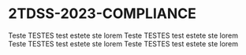 # 2TDSS-2023-COMPLIANCE

Teste TESTES test estete ste lorem
Teste TESTES test estete ste lorem
Teste TESTES test estete ste lorem
Teste TESTES test estete ste lorem